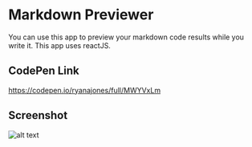 # Markdown Previewer

You can use this app to preview your markdown code results while you write it. This app uses reactJS.

## CodePen Link

https://codepen.io/ryanajones/full/MWYVxLm

## Screenshot

![alt text](https://i.imgur.com/oH0xiUY.png)